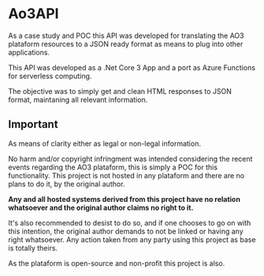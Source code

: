 # Ao3API

As a case study and POC this API was developed for translating the AO3 plataform resources to a JSON ready format as means to plug into other applications.

This API was developed as a .Net Core 3 App and a port as Azure Functions for serverless computing.

The objective was to simply get and clean HTML responses to JSON format, maintaning all relevant information.

## Important
As means of clarity either as legal or non-legal information.

No harm and/or copyright infringment was intended considering the recent events regarding the AO3 plataform, this is simply a POC for this functionality.
This project is not hosted in any plataform and there are no plans to do it, by the original author.

**Any and all hosted systems derived from this project have no relation whatsoever and the original author claims no right to it.**

It's also recommended to desist to do so, and if one chooses to go on with this intention, the original author demands to not be linked or having any right whatsoever. Any action taken from any party using this project as base is totally theirs.

As the plataform is open-source and non-profit this project is also.
